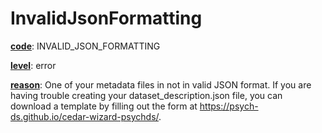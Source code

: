 # InvalidJsonFormatting

[**code**](/en/latest/reference/schema/meta/defs/code): INVALID_JSON_FORMATTING

[**level**](/en/latest/reference/schema/meta/defs/level): error

[**reason**](/en/latest/reference/schema/meta/defs/reason): One of your metadata files in not in valid JSON format. If you are having trouble creating your dataset_description.json file, you can download a template by filling out the form at https://psych-ds.github.io/cedar-wizard-psychds/.